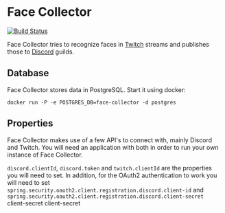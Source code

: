 Face Collector
==============
[![Build Status](https://travis-ci.org/rsuurd/face-collector.svg?branch=master)](https://travis-ci.org/rsuurd/face-collector)

Face Collector tries to recognize faces in [Twitch](http://twitch.tv) streams and publishes those to [Discord](https://discordapp.com/) guilds.

Database
--------
Face Collector stores data in PostgreSQL. Start it using docker: 

`docker run -P -e POSTGRES_DB=face-collector -d postgres`

Properties
----------
Face Collector makes use of a few API's to connect with, mainly Discord and Twitch. You will need an application with both in order to run your own instance of Face Collector.

`discord.clientId`, `discord.token` and `twitch.clientId` are the properties you will need to set. In addition, for the OAuth2 authentication to work you will need to set `spring.security.oauth2.client.registration.discord.client-id` and `spring.security.oauth2.client.registration.discord.client-secret` 
                                                                                                                                                                                        client-secret
                                                                                                                                                                                        client-secret